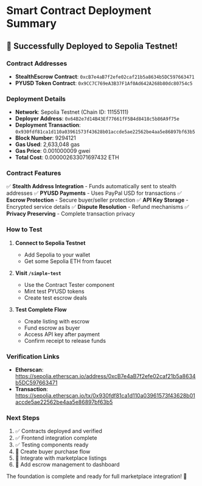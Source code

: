 # Smart Contract Deployment Summary

## 🎉 Successfully Deployed to Sepolia Testnet!

### Contract Addresses
- **StealthEscrow Contract**: `0xcB7e4aB7f2efe02caf21b5a8634b5DC597663471`
- **PYUSD Token Contract**: `0x9CC7C769eA3B37F1Af0Ad642A268b80dc80754c5`

### Deployment Details
- **Network**: Sepolia Testnet (Chain ID: 11155111)
- **Deployer Address**: `0x64B2e7d14B43Ef77661fF5B4d8418c5b86A9f75e`
- **Deployment Transaction**: `0x930fdf81ca1d110a03961573f43628b01accde5ae22562be4aa5e86897bf63b5`
- **Block Number**: 9294121
- **Gas Used**: 2,633,048 gas
- **Gas Price**: 0.001000009 gwei
- **Total Cost**: 0.000002633071697432 ETH

### Contract Features
✅ **Stealth Address Integration** - Funds automatically sent to stealth addresses
✅ **PYUSD Payments** - Uses PayPal USD for transactions
✅ **Escrow Protection** - Secure buyer/seller protection
✅ **API Key Storage** - Encrypted service details
✅ **Dispute Resolution** - Refund mechanisms
✅ **Privacy Preserving** - Complete transaction privacy

### How to Test

1. **Connect to Sepolia Testnet**
   - Add Sepolia to your wallet
   - Get some Sepolia ETH from faucet

2. **Visit `/simple-test`**
   - Use the Contract Tester component
   - Mint test PYUSD tokens
   - Create test escrow deals

3. **Test Complete Flow**
   - Create listing with escrow
   - Fund escrow as buyer
   - Access API key after payment
   - Confirm receipt to release funds

### Verification Links
- **Etherscan**: https://sepolia.etherscan.io/address/0xcB7e4aB7f2efe02caf21b5a8634b5DC597663471
- **Transaction**: https://sepolia.etherscan.io/tx/0x930fdf81ca1d110a03961573f43628b01accde5ae22562be4aa5e86897bf63b5

### Next Steps
1. ✅ Contracts deployed and verified
2. ✅ Frontend integration complete
3. ✅ Testing components ready
4. 🔄 Create buyer purchase flow
5. 🔄 Integrate with marketplace listings
6. 🔄 Add escrow management to dashboard

The foundation is complete and ready for full marketplace integration! 🚀